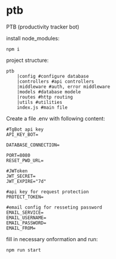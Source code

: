 # ptb
PTB (productivity tracker bot)

install node_modules:
```
npm i
```

project structure:
```
ptb
    |config #configure database 
    |controllers #api controllers
    |middleware #auth, error middleware
    |models #database modele
    |routes #http routing
    |utils #utilities 
    index.js #main file
```

Create a file .env with following content:
```
#TgBot api key
API_KEY_BOT=

DATABASE_CONNECTION=

PORT=8080
RESET_PWD_URL=

#JWToken
JWT_SECRET=
JWT_EXPIRE="7d"

#api key for request protection 
PROTECT_TOKEN=

#email config for resseting password
EMAIL_SERVICE=
EMAIL_USERNAME=
EMAIL_PASSWORD=
EMAIL_FROM=
```

fill in necessary onformation and run:
```
npm run start
```
